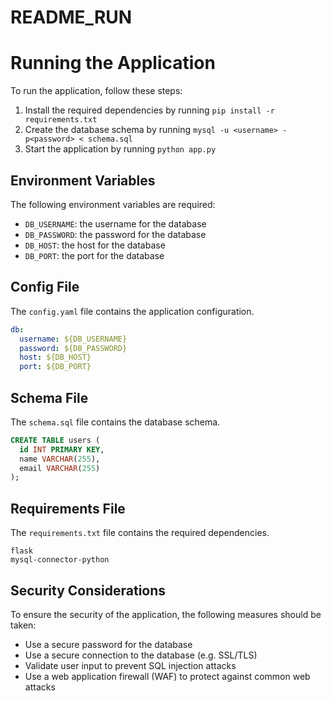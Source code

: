 # README_RUN

# Running the Application
To run the application, follow these steps:

1. Install the required dependencies by running `pip install -r requirements.txt`
2. Create the database schema by running `mysql -u <username> -p<password> < schema.sql`
3. Start the application by running `python app.py`

## Environment Variables
The following environment variables are required:
* `DB_USERNAME`: the username for the database
* `DB_PASSWORD`: the password for the database
* `DB_HOST`: the host for the database
* `DB_PORT`: the port for the database

## Config File
The `config.yaml` file contains the application configuration.
```yml
db:
  username: ${DB_USERNAME}
  password: ${DB_PASSWORD}
  host: ${DB_HOST}
  port: ${DB_PORT}
```
## Schema File
The `schema.sql` file contains the database schema.
```sql
CREATE TABLE users (
  id INT PRIMARY KEY,
  name VARCHAR(255),
  email VARCHAR(255)
);
```
## Requirements File
The `requirements.txt` file contains the required dependencies.
```
flask
mysql-connector-python
```
## Security Considerations
To ensure the security of the application, the following measures should be taken:

* Use a secure password for the database
* Use a secure connection to the database (e.g. SSL/TLS)
* Validate user input to prevent SQL injection attacks
* Use a web application firewall (WAF) to protect against common web attacks